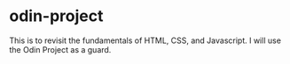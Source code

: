 # odin-project
This is to revisit the fundamentals of HTML, CSS, and Javascript. I will use the Odin Project as a guard.